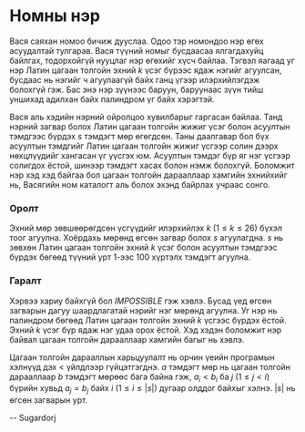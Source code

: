 Номны нэр
=========
Вася саяхан номоо бичиж дууслаа. Одоо тэр номондоо нэр өгөх асуудалтай тулгарав. Вася түүний номыг бусдаасаа ялгагдахуйц байлгах, тодорхойгүй нууцлаг нэр өгөхийг хүсч байлаа. Тэгвэл яагаад уг нэр Латин цагаан толгойн эхний $k$ үсэг бүрээс ядаж нэгийг агуулсан, бусдаас нь нэгийг ч агуулаагүй байх ганц үгээр илэрхийлэгдэж болохгүй гэж. Бас энэ нэр зүүнээс баруун, баруунаас зүүн тийш уншихад адилхан байх палиндром үг байх хэрэгтэй.

Вася аль хэдийн нэрний ойролцоо хувилбарыг гаргасан байлаа. Танд нэрний загвар болох Латин цагаан толгойн жижиг үсэг болон асуултын тэмдгээс бүрдэх $s$ тэмдэгт мөр өгөгдсөн. Таны даалгавар бол бүх асуултын тэмдгийг Латин цагаан толгойн жижиг үсгээр солин дээрх нөхцлүүдийг хангасан үг үүсгэх юм. Асуултын тэмдэг бүр яг нэг үсгээр солигдох ёстой, шинээр тэмдэгт хасах болон нэмж болохгүй. Боломжит нэр хэд хэд байгаа бол цагаан толгойн дарааллаар хамгийн эхнийхийг нь, Васягийн ном каталогт аль болох эхэнд байрлах учраас сонго.

### Оролт
Эхний мөр зөвшөөрөгдсөн үсгүүдийг илэрхийлэх $k$ ($1 ≤ k ≤ 26$) бүхэл тоог агуулна. Хоёрдахь мөрөнд өгсөн загвар болох $s$ агуулагдна. $s$ нь зөвхөн Латин цагаан толгойн эхний $k$ үсэг болон асуултын тэмдгээс бүрдэх бөгөөд түүний урт $1$-ээс $100$ хүртэлх тэмдэгт агуулна.

### Гаралт
Хэрвээ хариу байхгүй бол $IMPOSSIBLE$ гэж хэвлэ. Бусад үед өгсөн загварын дагуу шаардлагатай нэрийг нэг мөрөнд агуулна. Уг нэр нь палиндром бөгөөд Латин цагаан толгойн эхний $k$ үсгээс бүрдэх ёстой. Эхний $k$ үсэг бүр ядаж нэг удаа орох ёстой. Хэд хэдэн боломжит нэр байвал цагаан толгойн дарааллаар хамгийн багыг нь хэвлэ.

Цагаан толгойн дарааллын харьцуулалт нь орчин үеийн програмын хэлнүүд дэх $<$ үйлдлээр гүйцэтгэгднэ. $a$ тэмдэгт мөр нь цагаан толгойн дарааллаар $b$ тэмдэгт мөрөөс бага байна гэж, $a_i < b_i$ ба $j$ ($1 ≤ j < i$) бүрийн хувьд $a_j = b_j$ байх $i$ ($1 ≤ i ≤ |s|$) дугаар олддог байхыг хэлнэ. $|s|$ нь өгсөн загварын урт.

-- Sugardorj
